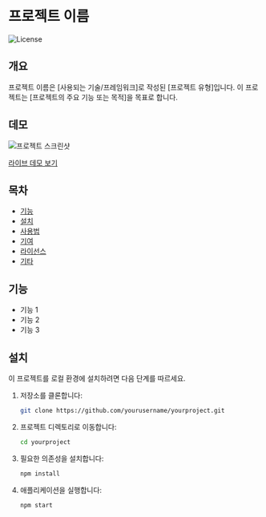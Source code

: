 # 프로젝트 이름

![License](https://img.shields.io/badge/license-MIT-blue.svg)

## 개요

프로젝트 이름은 [사용되는 기술/프레임워크]로 작성된 [프로젝트 유형]입니다. 이 프로젝트는 [프로젝트의 주요 기능 또는 목적]을 목표로 합니다.

## 데모

![프로젝트 스크린샷](link_to_screenshot_image)

[라이브 데모 보기](link_to_live_demo)

## 목차

- [기능](#기능)
- [설치](#설치)
- [사용법](#사용법)
- [기여](#기여)
- [라이선스](#라이선스)
- [기타](#기타)

## 기능

- 기능 1
- 기능 2
- 기능 3

## 설치

이 프로젝트를 로컬 환경에 설치하려면 다음 단계를 따르세요.

1. 저장소를 클론합니다:

    ```bash
    git clone https://github.com/yourusername/yourproject.git
    ```

2. 프로젝트 디렉토리로 이동합니다:

    ```bash
    cd yourproject
    ```

3. 필요한 의존성을 설치합니다:

    ```bash
    npm install
    ```

4. 애플리케이션을 실행합니다:

    ```bash
    npm start
    ```
